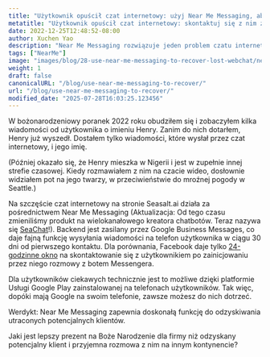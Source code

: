 ```yaml
---
title: "Użytkownik opuścił czat internetowy: użyj Near Me Messaging, aby wysłać mu wiadomość!"
metatitle: "Użytkownik opuścił czat internetowy: skontaktuj się z nim za pomocą Near Me Messaging!"
date: 2022-12-25T12:48:52-08:00
author: Xuchen Yao
description: "Near Me Messaging rozwiązuje jeden problem czatu internetowego: skontaktuj się ponownie z użytkownikiem nawet *po* opuszczeniu przez niego rozmowy."
tags: ["NearMe"]
image: "images/blog/28-use-near-me-messaging-to-recover-lost-webchat/near-me-messaging-google-business-messages-recover-webchat.png"
weight: 1
draft: false
canonicalURL: "/blog/use-near-me-messaging-to-recover/"
url: "/blog/use-near-me-messaging-to-recover/"
modified_date: "2025-07-28T16:03:25.123456"
---
```


W bożonarodzeniowy poranek 2022 roku obudziłem się i zobaczyłem kilka wiadomości od użytkownika o imieniu Henry. Zanim do nich dotarłem, Henry już wyszedł. Dostałem tylko wiadomości, które wysłał przez czat internetowy, i jego imię.

(Później okazało się, że Henry mieszka w Nigerii i jest w zupełnie innej strefie czasowej. Kiedy rozmawiałem z nim na czacie wideo, dosłownie widziałem pot na jego twarzy, w przeciwieństwie do mroźnej pogody w Seattle.)

Na szczęście czat internetowy na stronie Seasalt.ai działa za pośrednictwem Near Me Messaging (Aktualizacja: Od tego czasu zmieniliśmy produkt na wielokanałowego kreatora chatbotów. Teraz nazywa się [SeaChat](https://chat.seasalt.ai/?utm_source=blog)!). Backend jest zasilany przez Google Business Messages, co daje fajną funkcję wysyłania wiadomości na telefon użytkownika w ciągu 30 dni od pierwszego kontaktu. Dla porównania, Facebook daje tylko [24-godzinne okno](https://developers.facebook.com/docs/messenger-platform/policy/policy-overview/) na skontaktowanie się z użytkownikiem po zainicjowaniu przez niego rozmowy z botem Messengera.

Dla użytkowników ciekawych technicznie jest to możliwe dzięki platformie Usługi Google Play zainstalowanej na telefonach użytkowników. Tak więc, dopóki mają Google na swoim telefonie, zawsze możesz do nich dotrzeć.

Werdykt: Near Me Messaging zapewnia doskonałą funkcję do odzyskiwania utraconych potencjalnych klientów.

Jaki jest lepszy prezent na Boże Narodzenie dla firmy niż odzyskany potencjalny klient i przyjemna rozmowa z nim na innym kontynencie?